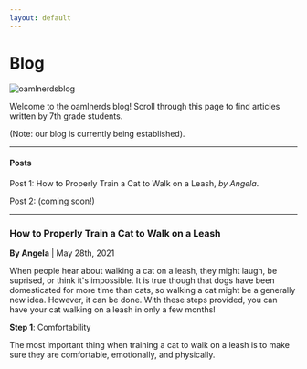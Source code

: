```yaml
---
layout: default
---
```


# Blog

![oamlnerdsblog](https://user-images.githubusercontent.com/48270916/118755574-95ae8a80-b815-11eb-90c8-3d259efe6c85.png)

Welcome to the oamlnerds blog! Scroll through this page to find articles written by 7th grade students.

(Note: our blog is currently being established).

* * *

#### Posts


Post 1: How to Properly Train a Cat to Walk on a Leash, *by Angela*.

Post 2: (coming soon!)

* * * 


### How to Properly Train a Cat to Walk on a Leash

**By Angela** | May 28th, 2021


When people hear about walking a cat on a leash, they might laugh, be suprised, or think it's impossible. It is true though that dogs have been domesticated for more time than cats, so walking a cat might be a generally new idea. However, it can be done. With these steps provided, you can have your cat walking on a leash in only a few months!


**Step 1**: Comfortability


The most important thing when training a cat to walk on a leash is to make sure they are comfortable, emotionally, and physically.
